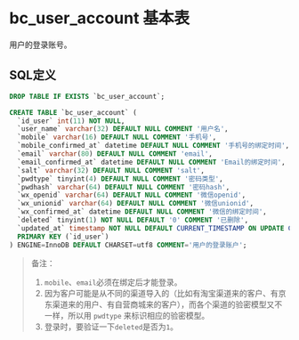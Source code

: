# bc_user_account 基本表

用户的登录账号。

## SQL定义

```sql
DROP TABLE IF EXISTS `bc_user_account`;

CREATE TABLE `bc_user_account` (
  `id_user` int(11) NOT NULL,
  `user_name` varchar(32) DEFAULT NULL COMMENT '用户名',
  `mobile` varchar(16) DEFAULT NULL COMMENT '手机号',
  `mobile_confirmed_at` datetime DEFAULT NULL COMMENT '手机号的绑定时间',
  `email` varchar(80) DEFAULT NULL COMMENT 'email',
  `email_confirmed_at` datetime DEFAULT NULL COMMENT 'Email的绑定时间',
  `salt` varchar(32) DEFAULT NULL COMMENT 'salt',
  `pwdtype` tinyint(4) DEFAULT NULL COMMENT '密码类型',
  `pwdhash` varchar(64) DEFAULT NULL COMMENT '密码hash',
  `wx_openid` varchar(64) DEFAULT NULL COMMENT '微信openid',
  `wx_unionid` varchar(64) DEFAULT NULL COMMENT '微信unionid',
  `wx_confirmed_at` datetime DEFAULT NULL COMMENT '微信的绑定时间',
  `deleted` tinyint(1) NOT NULL DEFAULT '0' COMMENT '已删除',
  `updated_at` timestamp NOT NULL DEFAULT CURRENT_TIMESTAMP ON UPDATE CURRENT_TIMESTAMP COMMENT '更新时间',
  PRIMARY KEY (`id_user`)
) ENGINE=InnoDB DEFAULT CHARSET=utf8 COMMENT='用户的登录账户';

```

> 备注：
> 1. `mobile`、`email`必须在绑定后才能登录。
> 2. 因为客户可能是从不同的渠道导入的（比如有淘宝渠道来的客户、有京东渠道来的用户、有自营商城来的客户），而各个渠道的验密模型又不一样，所以用 `pwdtype` 来标识相应的验密模型。
> 3. 登录时，要验证一下`deleted`是否为`1`。